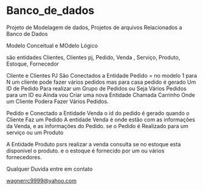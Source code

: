 # Banco_de_dados
Projeto de Modelagem de dados, Projetos de arquivos Relacionados a Banco de Dados


Modelo Conceitual e MOdelo Lógico

são entidades Clientes, Clientes pj, Pedido, Venda , Serviço, Produto, Estoque, Fornecedor

Cliente e Clientes PJ São Conectados a Entidade Pedido = no modelo 1 para N um cliente pode fazer vários pedidos mas para casa pedido é gerado
Um ID de Pedido Para realizar um Grupo de Pedidos ou Seja Vários Pedidos para um ID eu Ainda vou Criar uma nova Entidade Chamada Carrinho 
Onde um Cliente Podera Fazer Vários Pedidos.

Pedido e Conectado a Entidade Venda o id do pedido é gerado quando o Cliente Faz um Pedido
A entidade Venda é onde estão com as informações da Venda, e as informações do Pedido. se o Pedido é Realizado para um serviço ou um Produto

A Entidade Produto psrs realizar a venda consulta se no estoque esta disponivel o produto. e o estoque é fornecido por um ou vários
fornecedores.

Qualquer Duvida entre em contato

wagnerrc9999@yahoo.com
